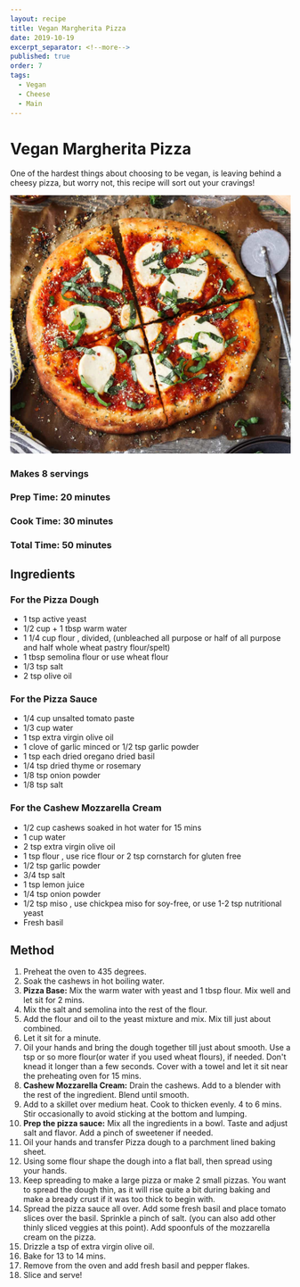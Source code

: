 ```yaml
---
layout: recipe
title: Vegan Margherita Pizza
date: 2019-10-19
excerpt_separator: <!--more-->
published: true
order: 7
tags:
  - Vegan
  - Cheese
  - Main
---
```


# Vegan Margherita Pizza
One of the hardest things about choosing to be vegan, is leaving behind a cheesy pizza, but worry not, this recipe will sort out your cravings!

<!--more-->
[![Vegan Pizza](/_uploads/veganpizza.jpg)](/_uploads/veganpizza.jpg)

### Makes 8 servings
### Prep Time: 20 minutes
### Cook Time: 30 minutes
### Total Time: 50 minutes

## Ingredients
### For the Pizza Dough
- 1 tsp active yeast
- 1/2 cup + 1 tbsp warm water
- 1 1/4 cup flour , divided, (unbleached all purpose or half of all purpose and half whole wheat pastry flour/spelt)
- 1 tbsp semolina flour or use wheat flour
- 1/3 tsp salt
- 2 tsp olive oil

### For the Pizza Sauce
- 1/4 cup unsalted tomato paste
- 1/3 cup water
- 1 tsp extra virgin olive oil
- 1 clove of garlic minced or 1/2 tsp garlic powder
- 1 tsp each dried oregano dried basil
- 1/4 tsp dried thyme or rosemary
- 1/8 tsp onion powder
- 1/8 tsp salt

### For the Cashew Mozzarella Cream
- 1/2 cup cashews soaked in hot water for 15 mins
- 1 cup water
- 2 tsp extra virgin olive oil
- 1 tsp flour , use rice flour or 2 tsp cornstarch for gluten free
- 1/2 tsp garlic powder
- 3/4 tsp salt
- 1 tsp lemon juice
- 1/4 tsp onion powder
- 1/2 tsp miso , use chickpea miso for soy-free, or use 1-2 tsp nutritional yeast
- Fresh basil



## Method
1. Preheat the oven to 435 degrees.
2. Soak the cashews in hot boiling water.
3. **Pizza Base:** Mix the warm water with yeast and 1 tbsp flour. Mix well and let sit for 2 mins.
4. Mix the salt and semolina into the rest of the flour.
5. Add the flour and oil to the yeast mixture and mix. Mix till just about combined.
6. Let it sit for a minute.
7. Oil your hands and bring the dough together till just about smooth. Use a tsp or so more flour(or water if you used wheat flours), if needed. Don't knead it longer than a few seconds. Cover with a towel and let it sit near the preheating oven for 15 mins.
8. **Cashew Mozzarella Cream:** Drain the cashews. Add to a blender with the rest of the ingredient. Blend until smooth.
9. Add to a skillet over medium heat. Cook to thicken evenly. 4 to 6 mins. Stir occasionally to avoid sticking at the bottom and lumping.
10. **Prep the pizza sauce:** Mix all the ingredients in a bowl. Taste and adjust salt and flavor. Add a pinch of sweetener if needed.
11. Oil your hands and transfer Pizza dough to a parchment lined baking sheet.
12. Using some flour shape the dough into a flat ball, then spread using your hands.
13. Keep spreading to make a large pizza or make 2 small pizzas. You want to spread the dough thin, as it will rise quite a bit during baking and make a bready crust if it was too thick to begin with.
14. Spread the pizza sauce all over. Add some fresh basil and place tomato slices over the basil. Sprinkle a pinch of salt. (you can also add other thinly sliced veggies at this point). Add spoonfuls of the mozzarella cream on the pizza.
15. Drizzle a tsp of extra virgin olive oil.
16. Bake for 13 to 14 mins.
17. Remove from the oven and add fresh basil and pepper flakes.
18. Slice and serve!
